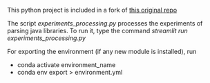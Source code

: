 This python project is included in a fork of [this original repo](https://github.com/castor-software/depswap)

The script _experiments_processing.py_ processes the experiments of parsing java libraries.
To run it, type the command _streamlit run experiments_processing.py_

For exporting the environment (if any new module is installed), run
- conda activate environment_name
- conda env export > environment.yml